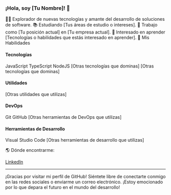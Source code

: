 ### ¡Hola, soy [Tu Nombre]! 👋

👨‍💻 Explorador de nuevas tecnologías y amante del desarrollo de soluciones de software.
📚 Estudiando [Tus áreas de estudio o intereses].
💼 Trabajo como [Tu posición actual] en [Tu empresa actual].
🌱 Interesado en aprender [Tecnologías o habilidades que estás interesado en aprender].
🚀 Mis Habilidades

#### Tecnologías

JavaScript TypeScript NodeJS [Otras tecnologías que dominas] [Otras tecnologías que dominas]

#### Utilidades

[Otras utilidades que utilizas]

#### DevOps

Git GitHub [Otras herramientas de DevOps que utilizas]

#### Herramientas de Desarrollo

Visual Studio Code [Otras herramientas de desarrollo que utilizas]

🌎 Dónde encontrarme:

[LinkedIn](https://www.linkedin.com/in/jesus-miguel-glen-pedrozo-75956a1b6/) 

---

¡Gracias por visitar mi perfil de GitHub! Siéntete libre de conectarte conmigo en las redes sociales o enviarme un correo electrónico. ¡Estoy emocionado por lo que depara el futuro en el mundo del desarrollo!
